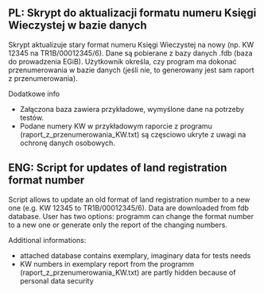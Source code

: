 ## PL: Skrypt do aktualizacji formatu numeru Księgi Wieczystej w bazie danych

Skrypt aktualizuje stary format numeru Księgi Wieczystej na nowy 
(np. KW 12345 na TR1B/00012345/6). Dane są pobierane z bazy danych .fdb 
(baza do prowadzenia EGiB). Użytkownik określa, czy program ma dokonać
przenumerowania w bazie  danych (jeśli nie, to generowany jest sam raport
z przenumerowania).

Dodatkowe info
- Załączona baza zawiera przykładowe, wymyślone dane na potrzeby testów.
- Podane numery KW w przykładowym raporcie z programu (raport_z_przenumerowania_KW.txt)
  są częsciowo ukryte z uwagi na ochronę danych osobowych.

## ENG: Script for updates of land registration format number

Script allows to update an old format of land registration number to a new one
(e.g. KW 12345 to TR1B/00012345/6). Data are downloaded from fdb database. User has
two options: programm can change the format number to a new one or generate only the report
of the changing numbers.

Additional informations:
- attached database contains exemplary, imaginary data for tests needs
- KW numbers in exemplary report from the programm (raport_z_przenumerowania_KW.txt)
  are partly hidden because of personal data security
